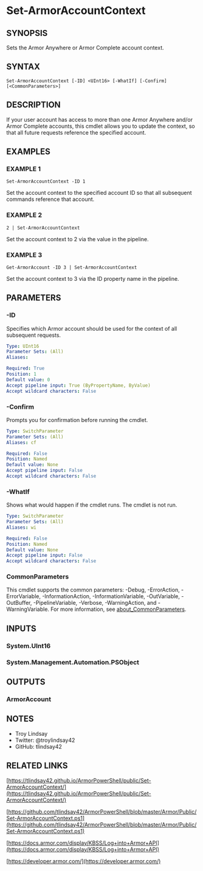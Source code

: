 # Set-ArmorAccountContext

## SYNOPSIS
Sets the Armor Anywhere or Armor Complete account context.

## SYNTAX

```
Set-ArmorAccountContext [-ID] <UInt16> [-WhatIf] [-Confirm] [<CommonParameters>]
```

## DESCRIPTION
If your user account has access to more than one Armor Anywhere and/or Armor
Complete accounts, this cmdlet allows you to update the context, so that all
future requests reference the specified account.

## EXAMPLES

### EXAMPLE 1
```
Set-ArmorAccountContext -ID 1
```

Set the account context to the specified account ID so that all subsequent
commands reference that account.

### EXAMPLE 2
```
2 | Set-ArmorAccountContext
```

Set the account context to 2 via the value in the pipeline.

### EXAMPLE 3
```
Get-ArmorAccount -ID 3 | Set-ArmorAccountContext
```

Set the account context to 3 via the ID property name in the pipeline.

## PARAMETERS

### -ID
Specifies which Armor account should be used for the context of all
subsequent requests.

```yaml
Type: UInt16
Parameter Sets: (All)
Aliases:

Required: True
Position: 1
Default value: 0
Accept pipeline input: True (ByPropertyName, ByValue)
Accept wildcard characters: False
```

### -Confirm
Prompts you for confirmation before running the cmdlet.

```yaml
Type: SwitchParameter
Parameter Sets: (All)
Aliases: cf

Required: False
Position: Named
Default value: None
Accept pipeline input: False
Accept wildcard characters: False
```

### -WhatIf
Shows what would happen if the cmdlet runs.
The cmdlet is not run.

```yaml
Type: SwitchParameter
Parameter Sets: (All)
Aliases: wi

Required: False
Position: Named
Default value: None
Accept pipeline input: False
Accept wildcard characters: False
```

### CommonParameters
This cmdlet supports the common parameters: -Debug, -ErrorAction, -ErrorVariable, -InformationAction, -InformationVariable, -OutVariable, -OutBuffer, -PipelineVariable, -Verbose, -WarningAction, and -WarningVariable. For more information, see [about_CommonParameters](http://go.microsoft.com/fwlink/?LinkID=113216).

## INPUTS

### System.UInt16
### System.Management.Automation.PSObject
## OUTPUTS

### ArmorAccount
## NOTES
- Troy Lindsay
- Twitter: @troylindsay42
- GitHub: tlindsay42

## RELATED LINKS

[https://tlindsay42.github.io/ArmorPowerShell/public/Set-ArmorAccountContext/](https://tlindsay42.github.io/ArmorPowerShell/public/Set-ArmorAccountContext/)

[https://github.com/tlindsay42/ArmorPowerShell/blob/master/Armor/Public/Set-ArmorAccountContext.ps1](https://github.com/tlindsay42/ArmorPowerShell/blob/master/Armor/Public/Set-ArmorAccountContext.ps1)

[https://docs.armor.com/display/KBSS/Log+into+Armor+API](https://docs.armor.com/display/KBSS/Log+into+Armor+API)

[https://developer.armor.com/](https://developer.armor.com/)

